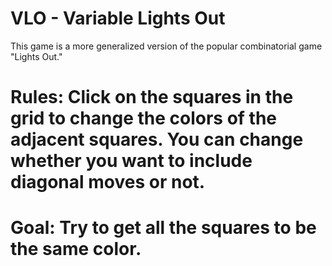 # VLO - Variable Lights Out

This game is a more generalized version of the popular combinatorial game "Lights Out."  

# Rules: Click on the squares in the grid to change the colors of the adjacent squares. You can change whether you want to include diagonal moves or not. 

# Goal: Try to get all the squares to be the same color.

